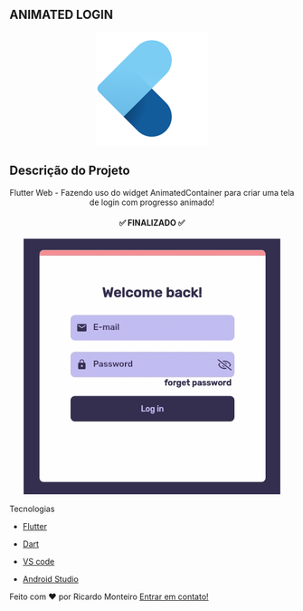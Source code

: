 

## ANIMATED LOGIN

<p align="center">
   <img  alt="Logo" title="#myflutterproject" src="github/logo.svg"  width="200" />
</p>

## Descrição do Projeto
<p align="center">Flutter Web - Fazendo uso do widget AnimatedContainer para criar uma tela de login com progresso animado!</p>


<h4 align="center"> 
	✅  FINALIZADO  ✅
</h4>



<p align="center">

  <img  src="github/project-animateLogin.gif">
</p>

Tecnologias

-  [Flutter](https://flutter.dev/)
-  [Dart](https://dart.dev/)
-  [VS code](https://code.visualstudio.com/)

-  [Android Studio](https://developer.android.com/studio)



Feito com ♥ por Ricardo Monteiro  [Entrar em contato!](https://www.linkedin.com/in/ricardohmonteiro/)



